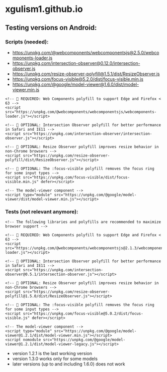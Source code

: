 # xgulism1.github.io

## Testing versions on Android:

### Scripts (needed):
* https://unpkg.com/@webcomponents/webcomponentsjs@2.5.0/webcomponents-loader.js
* https://unpkg.com/intersection-observer@0.12.0/intersection-observer.js
* https://unpkg.com/resize-observer-polyfill@1.5.1/dist/ResizeObserver.js
* https://unpkg.com/focus-visible@5.2.0/dist/focus-visible.min.js
* https://unpkg.com/@google/model-viewer@1.6.0/dist/model-viewer.min.js

```
<!-- 🚨 REQUIRED: Web Components polyfill to support Edge and Firefox < 63 -->
<script src="https://unpkg.com/@webcomponents/webcomponentsjs/webcomponents-loader.js"></script>

<!-- 💁 OPTIONAL: Intersection Observer polyfill for better performance in Safari and IE11 -->
<script src="https://unpkg.com/intersection-observer/intersection-observer.js"></script>

<!-- 💁 OPTIONAL: Resize Observer polyfill improves resize behavior in non-Chrome browsers -->
<script src="https://unpkg.com/resize-observer-polyfill/dist/ResizeObserver.js"></script>

<!-- 💁 OPTIONAL: The :focus-visible polyfill removes the focus ring for some input types -->
<script src="https://unpkg.com/focus-visible/dist/focus-visible.min.js" defer></script>

<!-- The model-viewer component -->
<script type="module" src="https://unpkg.com/@google/model-viewer/dist/model-viewer.min.js"></script>
```

### Tests (not relevant anymore):
```
<!-- The following libraries and polyfills are recommended to maximize browser support -->

<!-- 🚨 REQUIRED: Web Components polyfill to support Edge and Firefox < 63 -->
<script src="https://unpkg.com/@webcomponents/webcomponentsjs@2.1.3/webcomponents-loader.js"></script>

<!-- 💁 OPTIONAL: Intersection Observer polyfill for better performance in Safari and IE11 -->
<script src="https://unpkg.com/intersection-observer@0.5.1/intersection-observer.js"></script>

<!-- 💁 OPTIONAL: Resize Observer polyfill improves resize behavior in non-Chrome browsers -->
<script src="https://unpkg.com/resize-observer-polyfill@1.5.0/dist/ResizeObserver.js"></script>

<!-- 💁 OPTIONAL: The :focus-visible polyfill removes the focus ring for some input types -->
<script src="https://unpkg.com/focus-visible@5.0.2/dist/focus-visible.js" defer></script>

<!-- The model-viewer component -->
<script type="module" src="https://unpkg.com/@google/model-viewer@1.2.1/dist/model-viewer.min.js"></script>
<script nomodule src="https://unpkg.com/@google/model-viewer@1.2.1/dist/model-viewer-legacy.js"></script>
```

* version 1.2.1 is the last working version
* version 1.3.0 works only for some models
* later versions (up to and including 1.6.0) does not work

